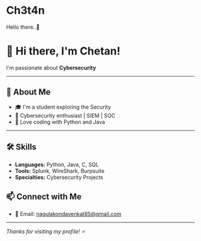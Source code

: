 # Ch3t4n
Hello there..👋 
# 👋 Hi there, I'm Chetan!

I'm passionate about **Cybersecurity** 

---

## 🚀 About Me

- 🎓 I'm a student exploring the Security  
- 🔐 Cybersecurity enthusiast | SIEM | SOC
- 🤖 Love coding with Python and Java
  
---

## 🛠️ Skills

- **Languages:** Python, Java, C, SQL
- **Tools:** Splunk, WireShark, Burpsuite
- **Specialties:** Cybersecurity Projects

## 📫 Connect with Me

- 📨 Email: nagulakondavenkat85@gmail.com

---

*Thanks for visiting my profile! ⭐️*

